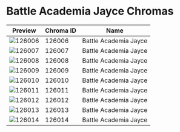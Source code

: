 # Battle Academia Jayce Chromas



| Preview | Chroma ID | Name |
|---------|-----------|------|
| ![126006](https://raw.communitydragon.org/latest/plugins/rcp-be-lol-game-data/global/default/v1/champion-chroma-images/126/126006.png) | 126006 | Battle Academia Jayce |
| ![126007](https://raw.communitydragon.org/latest/plugins/rcp-be-lol-game-data/global/default/v1/champion-chroma-images/126/126007.png) | 126007 | Battle Academia Jayce |
| ![126008](https://raw.communitydragon.org/latest/plugins/rcp-be-lol-game-data/global/default/v1/champion-chroma-images/126/126008.png) | 126008 | Battle Academia Jayce |
| ![126009](https://raw.communitydragon.org/latest/plugins/rcp-be-lol-game-data/global/default/v1/champion-chroma-images/126/126009.png) | 126009 | Battle Academia Jayce |
| ![126010](https://raw.communitydragon.org/latest/plugins/rcp-be-lol-game-data/global/default/v1/champion-chroma-images/126/126010.png) | 126010 | Battle Academia Jayce |
| ![126011](https://raw.communitydragon.org/latest/plugins/rcp-be-lol-game-data/global/default/v1/champion-chroma-images/126/126011.png) | 126011 | Battle Academia Jayce |
| ![126012](https://raw.communitydragon.org/latest/plugins/rcp-be-lol-game-data/global/default/v1/champion-chroma-images/126/126012.png) | 126012 | Battle Academia Jayce |
| ![126013](https://raw.communitydragon.org/latest/plugins/rcp-be-lol-game-data/global/default/v1/champion-chroma-images/126/126013.png) | 126013 | Battle Academia Jayce |
| ![126014](https://raw.communitydragon.org/latest/plugins/rcp-be-lol-game-data/global/default/v1/champion-chroma-images/126/126014.png) | 126014 | Battle Academia Jayce |